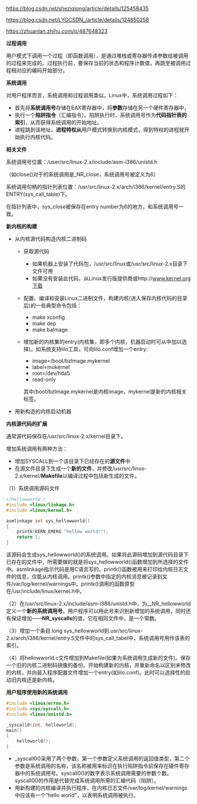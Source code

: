 https://blog.csdn.net/sheziqiong/article/details/125458435



https://blog.csdn.net/LYGCSDN_/article/details/124850258



https://zhuanlan.zhihu.com/p/487648323



**过程调用**

用户模式下调用一个过程（即函数调用），是通过堆栈或寄存器传递参数给被调用的过程来完成的。过程执行前，要保存当前的状态和程序计数值，再跳至被调用过程相对应的编码开始部分。

**系统调用**

对用户程序而言，系统调用和过程调用类似。Linux中，系统调用过程如下：

- 首先将**系统调用号**存储在EAX寄存器中，将**参数**存储在另一个硬件寄存器中，
- 执行一个**陷阱指令**（汇编指令）。陷阱执行时，系统调用号作为**代码指针表的索引**，从而获得系统调用的开始地址。
- 进程跳到该地址，**进程特权从**用户模式转换到内核模式，得到特权的进程就开始执行内核代码。

**相关文件**

系统调用号位置：/user/src/linux-2.x/include/asm-i386/unistd.h

（如close()对于的系统调用是_NR_close，系统调用号被定义为6）

系统调用句柄的指针列表位置：/usr/src/linux-2.x/arch/i386/kernel/entry.S的ENTRY(sys_call_table)下。

在指针列表中，sys_close被保存在entry number为6的地方，和系统调用号一致。

**新内核的构建**

- 从内核源代码构造内核二进制码

  - 获取源代码

    - 如果机器上安装了代码包，/usr/src/linux或/usr/src/linux-2.x目录下文件可用
    - 如果没有安装此代码，从Linux发行版提供商或http://www.kernel.org下载

  - 配置、编译和安装Linux二进制文件，构建内核(进入保存内核代码的目录后)的一些典型命令包括：

    - make xconfig
    - make dep
    - make baImage

  - 增加新的内核集的entry(内核集，即多个内核，机器启动时可从中加以选择)。如系统支持lilo工具，可向lilo.conf增加一个entry:

    - image=/boot/bzImage.mykernel
    - label=mukernel
    - root=/dev/hda5
    - read-only

    其中/boot/bzImage.mykernel是内核image，mykernel是新的内核相关标签。

- 用新构造的内核启动机器

**内核源代码的扩展**

通常源代码保存在/usr/src/linux-2.x/kernel目录下。

增加系统调用有两种方法：

- 增加SYSCALL到一个该目录下已经存在的**源文件**中
- 在源文件目录下生成一个**新的文件**，并修改/usr/src/linux-2.x/kernel/**Makefile**以编译过程中包括新生成的文件。

（1）系统调用源码文件

```c
//hellowworld.c
#include <linux/linkage.h>
#include <linux/kernel.h>

asmlinkage int sys_hellowworld()
{
    printk(KERN_EMERG "hellow world!");
    return 1;
}
```

该源码会生成sys_hellowworld()的系统调用。如果将此源码增加到源代码目录下已存在的文件中，所需要做的就是将sys_hellowworld()函数增加到所选择的文件中。asmlinkage指示代码是用C语言写的。printk()函数被用来打印给内核日志文件的信息，仅能从内核调用。printk()参数中指定的内核消息被记录到文件/var/log/kernel/warnings中。printk()调用的函数原型在/usr/include/linux/kernel.h中。

（2）在/usr/src/linux-2.x/include/asm-i386/unistd.h中，为__NR_hellowworld定义一个**新的系统调用号**。用户程序可以用此号来识别新增加的系统调用，同时还有保证增加——**NR_syscalls**的值，它在相同文件中，是一个常数。

（3）增加一个条目.long sys_hellowworld到.usr/src/linux-2.x/arch/i386/kernel/entry.S文件中的sys_call_tabel中，系统调用号用作该表的索引。

（4）将hellowworld.c文件增加到Makefile(如果为系统调用生成新的文件)。保存一个旧的内核二进制码镜像的备份。开始构建新的内核，并重新命名以区别未修改的内核，并向装入程序配置文件增加一个entry(如lilo.conf)。此时可以选择性的启动旧内核还是新内核。



**用户程序使用新的系统调用**

```c
#include <linux/errno.h>
#include <sys/syscall.h>
#include <linux/unistd.h>

_syscall0(int, helloworld);
main()
{
    helloworld();
}
```

- _syscall0()采用了两个参数，第一个参数定义系统调用的返回值类型，第二个参数是系统调用的名称，该名称被用来标识在执行陷阱指令前保存在硬件寄存器中的系统调用号。syscall0()的数字表示系统调用需要的参数个数。syscall0()的作用是代替完成系统调用所需的汇编代码（陷阱）。
- 用新构建的内核编译并执行程序，在内核日志文件/var/log/kernel/warnings中应该有一个”hello world"，以表明系统调用被执行。



